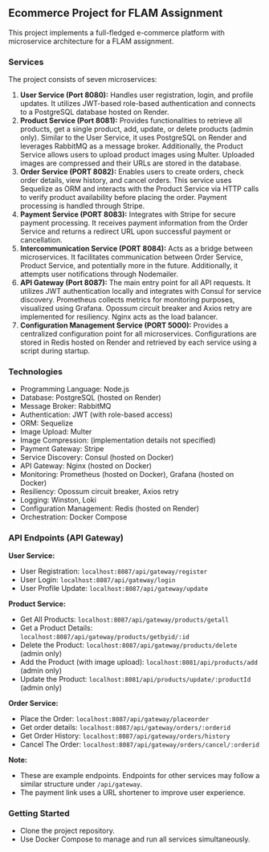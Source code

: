 ## Ecommerce Project for FLAM Assignment

This project implements a full-fledged e-commerce platform with microservice architecture for a FLAM assignment.

### Services

The project consists of seven microservices:

1. **User Service (Port 8080):** Handles user registration, login, and profile updates. It utilizes JWT-based role-based authentication and connects to a PostgreSQL database hosted on Render.
2. **Product Service (Port 8081):** Provides functionalities to retrieve all products, get a single product, add, update, or delete products (admin only). Similar to the User Service, it uses PostgreSQL on Render and leverages RabbitMQ as a message broker. Additionally, the Product Service allows users to upload product images using Multer. Uploaded images are compressed and their URLs are stored in the database.
3. **Order Service (PORT 8082):** Enables users to create orders, check order details, view history, and cancel orders. This service uses Sequelize as ORM and interacts with the Product Service via HTTP calls to verify product availability before placing the order. Payment processing is handled through Stripe.
4. **Payment Service (PORT 8083):** Integrates with Stripe for secure payment processing. It receives payment information from the Order Service and returns a redirect URL upon successful payment or cancellation.
5. **Intercommunication Service (PORT 8084):** Acts as a bridge between microservices. It facilitates communication between Order Service, Product Service, and potentially more in the future. Additionally, it attempts user notifications through Nodemailer.
6. **API Gateway (Port 8087):** The main entry point for all API requests. It utilizes JWT authentication locally and integrates with Consul for service discovery. Prometheus collects metrics for monitoring purposes, visualized using Grafana. Opossum circuit breaker and Axios retry are implemented for resiliency. Nginx acts as the load balancer.
7. **Configuration Management Service (PORT 5000):** Provides a centralized configuration point for all microservices. Configurations are stored in Redis hosted on Render and retrieved by each service using a script during startup.

### Technologies

* Programming Language: Node.js
* Database: PostgreSQL (hosted on Render)
* Message Broker: RabbitMQ
* Authentication: JWT (with role-based access)
* ORM: Sequelize
* Image Upload: Multer
* Image Compression: (implementation details not specified)
* Payment Gateway: Stripe
* Service Discovery: Consul (hosted on Docker)
* API Gateway: Nginx (hosted on Docker)
* Monitoring: Prometheus (hosted on Docker), Grafana (hosted on Docker)
* Resiliency: Opossum circuit breaker, Axios retry
* Logging: Winston, Loki
* Configuration Management: Redis (hosted on Render)
* Orchestration: Docker Compose

### API Endpoints (API Gateway)

**User Service:**

* User Registration: `localhost:8087/api/gateway/register`
* User Login: `localhost:8087/api/gateway/login`
* User Profile Update: `localhost:8087/api/gateway/update`

**Product Service:**

* Get All Products: `localhost:8087/api/gateway/products/getall`
* Get a Product Details: `localhost:8087/api/gateway/products/getbyid/:id`
* Delete the Product: `localhost:8087/api/gateway/products/delete` (admin only)
* Add the Product (with image upload): `localhost:8081/api/products/add` (admin only)
* Update the Product: `localhost:8081/api/products/update/:productId` (admin only)

**Order Service:**

* Place the Order: `localhost:8087/api/gateway/placeorder`
* Get order details: `localhost:8087/api/gateway/orders/:orderid`
* Get Order History: `localhost:8087/api/gateway/orders/history`
* Cancel The Order: `localhost:8087/api/gateway/orders/cancel/:orderid`

**Note:** 

* These are example endpoints. Endpoints for other services may follow a similar structure under `/api/gateway`.
* The payment link uses a URL shortener to improve user experience.

### Getting Started

* Clone the project repository.
* Use Docker Compose to manage and run all services simultaneously.
